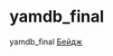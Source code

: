 # yamdb_final
yamdb_final
[Бейдж](https://github.com/ritisbarauskas/yamdb_final/actions/workflows/yamdb_workflow/badge.svg)

